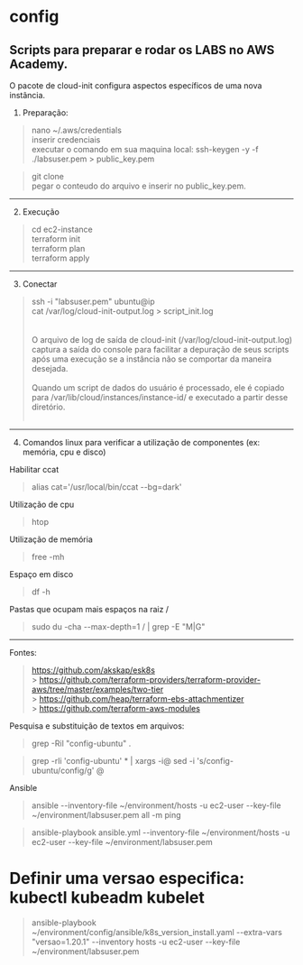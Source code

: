 # config

Scripts para preparar e rodar os LABS no AWS Academy.
---
O pacote de cloud-init configura aspectos específicos de uma nova instância.

1) Preparação:
> nano ~/.aws/credentials <br>
> inserir credenciais <br>
> executar o comando em sua maquina local: ssh-keygen -y -f ./labsuser.pem > public_key.pem <br>

> git clone  <br>
> pegar o conteudo do arquivo e inserir no public_key.pem.  <br>
---
2) Execução
> cd ec2-instance  <br>
> terraform init  <br>
> terraform plan  <br>
> terraform apply  <br>
---
3) Conectar 
> ssh -i "labsuser.pem" ubuntu@ip <br>
> cat /var/log/cloud-init-output.log > script_init.log <br>
<br><br>
O arquivo de log de saída de cloud-init (/var/log/cloud-init-output.log) captura a saída do console para facilitar a depuração de seus scripts após uma execução se a instância não se comportar da maneira desejada.
<br><br>
Quando um script de dados do usuário é processado, ele é copiado para /var/lib/cloud/instances/instance-id/ e executado a partir desse diretório.
<br><br>
---
4) Comandos linux para verificar a utilização de componentes (ex: memória, cpu e disco) 

Habilitar ccat
> alias cat='/usr/local/bin/ccat --bg=dark'

Utilização de cpu
> htop

Utilização de memória
> free -mh

Espaço em disco
> df -h

Pastas que ocupam mais espaços na raiz /
> sudo du -cha --max-depth=1 / | grep -E "M|G"
---
Fontes:

> https://github.com/akskap/esk8s
<br>> https://github.com/terraform-providers/terraform-provider-aws/tree/master/examples/two-tier
<br>> https://github.com/heap/terraform-ebs-attachmentizer
<br>> https://github.com/terraform-aws-modules

Pesquisa e substituição de textos em arquivos:
> grep -Ril "config-ubuntu" .

> grep -rli 'config-ubuntu' * | xargs -i@ sed -i 's/config-ubuntu/config/g' @  

Ansible
> ansible --inventory-file ~/environment/hosts -u ec2-user --key-file ~/environment/labsuser.pem all -m ping 

> ansible-playbook ansible.yml --inventory-file ~/environment/hosts -u ec2-user --key-file ~/environment/labsuser.pem

# Definir uma versao especifica: kubectl kubeadm kubelet

> ansible-playbook ~/environment/config/ansible/k8s_version_install.yaml  --extra-vars "versao=1.20.1" --inventory hosts -u ec2-user --key-file ~/environment/labsuser.pem
